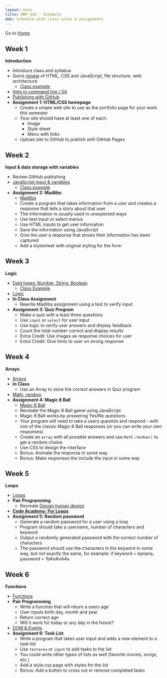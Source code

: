 ```yaml
---
layout: main
title: MMP 310 - Schedule
dek: Schedule with class notes & assignments
---
```


Go to [Home](index.html)

## Week 1
**Introduction**
- Introduce class and syllabus
- Quick [reivew](week1/) of HTML, CSS and JavaScript, file structure, web architecture
	- [Class example](week1/review/)
- [Intro to command line / Git](week1/git.html)
- [Publishing with GitHub](week1/github.html)
- **Assignment 1: HTML/CSS homepage**
	- Create a simple web site to use as the portfolio page for your work this semester
	- Your site should have at least one of each:
		- Image
		- Style sheet
		- Menu with links
	- Upload site to GitHub to publish with GitHub Pages

## Week 2
**Input & data storage with variables**
- Review GitHub publishing
- [JavaScript input & variables](week2/)
	- [Class example](week2/input/)
- **Assignment 2: Madlibs**
	- [Madlibs](https://en.wikipedia.org/wiki/Mad_Libs)
	- Create a program that takes information from a user and creates a response that tells a story about that user
	- The information is usually used in unexpected ways
	- Use text input or select menus
	- Use HTML inputs to get user information
	- Save the information using JavaScript
	- Give the user a response that shows their information has been captured
	- Add a stylesheet with original styling for the form



## Week 3
**Logic**
- [Data types: Number, String, Boolean](week3/)
	- [Class Example](https://owenbmcc.github.io/classwork310/input_2/)
- [Logic](week3/logic.html)
- **In Class Assignment**
	- Rewrite Madlibs assignment using a test to verify input
- **Assignment 3: Quiz Program**
	- Make a quiz with a least three questions
	- Use `input` or `select` for user input
	- Use logic to verify user answers and display feedback
	- Count the total number correct and display results
	- Extra Credit: Use images as response choices for user
	- Extra Credit: Give hints to user on wrong response

## Week 4
**Arrays**
- [Arrays](week4/array.html)
- **In Class**
	- Use an Array to store the correct answers in Quiz program
- [Math, random](week4/random.html)
- **Assignment 4: Magic 8 Ball**
	- [Magic 8 Ball](https://en.wikipedia.org/wiki/Magic_8-Ball)
	- Recreate the Magic 8 Ball game using JavaScript
	- Magic 8 Ball works by answering Yes/No questions
	- Your program will need to take a users question and respond - with one of the classic Magic 8 Ball responses (or you can write your own responses)
	- Create an `array` with all possible answers and use `Math.random()` to get a random choice
	- Use CSS to design the interface
	- Bonus: Animate the response in some way
	- Bonus: Make responses the include the input in some way

## Week 5
**Loops**
- [Loops](week5/loops.html)
- **Pair Programming**
	- Recreate [Design human design](http://designhumandesign.media.mit.edu/)
- **[Code Academy: For Loops](https://www.codecademy.com/courses/javascript-beginner-en-NhsaT/0/1)**
- **Assignment 5: Random password**
	- Generate a random password for a user using a loop
	- Program should take a username, number of characters and keyword
	- Output a randomly generated password with the correct number of characters
	- The password should use the characters in the keyword in some way, but not exactly the same, for example: if keyword = banana, password = 1bAnAnA4u

## Week 6
**Functions**
- [Functions](week6/functions.html)
- **Pair Programming**
	- Write a function that will return a users age
	- User inputs birth day, month and year
	- Return correct age
	- Will it work for today or any day in the future?
- [DOM & Events](week6/events.html)
- **Assignment 6: Task List**
	- Write a program that takes user input and adds a new element to a task list
	- Use `textarea` or `input` to add tasks to the list
	- You could write other types of lists as well (favorite movies, songs, etc.)
	- Add a style.css page with styles for the list 
	- Bonus: Add a button to cross out or remove completed tasks

<!-- 

more git

functions
- timer

dom/events
- kind of already did this with input
- task list

time
- twitter style blog

jquery
- blah

objects

json


week5.2 -- else if -- compound comparisons (&& ||)

- concepts - data, logic, loops, arrays, functions, objects 
- js stuff - dom, events, api/json

loops
dom
events!
objects
jquery
apis
canvas drawing
animation
threejs?
game?
libraries?

seriously need to rework this stuff...
- no d3 no more p5 stuff
- maybe another game engine...
- maybe three.js
- need to think about order...
	- data, logic, loops, arrays, function, objects - 
	- data, logic, functions, loops, arrays, objects - 
	- data, arrays, logic, loops, functions, 
	- data, logic, arrays, loops, functions, 
- assignments
	- madlibs
		- input, dom, variables, functions
	- magic 8 ball
		- input, array
	- quiz show
		- input, logic, [array]
	- timer
		- return function
	- password generato
		- loop
	- user style page
	- twitter
	- task list
	- interactive animation
	- sol lewitt drawing
	- json thing
	- interactive video
	- hangman
	- memory game
	- 
	

-->
